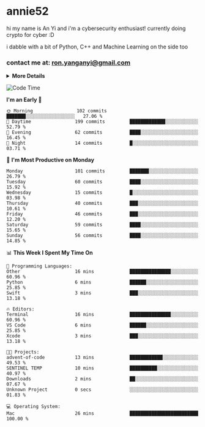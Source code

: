 # annie52 

hi my name is An Yi and i'm a cybersecurity enthusiast!
currently doing crypto for cyber :D

i dabble with a bit of Python, C++ and Machine Learning on the side too

<!--
![trophy](https://github-profile-trophy.vercel.app/?username=yanganyi&theme=discord&no-frame=true&no-bg=false&margin-w=4&row=1)
-->

### contact me at: ron.yanganyi@gmail.com

<details>
<summary>
  <strong>More Details</strong>
</summary>
<br/>

**main langs**

![Python](https://img.shields.io/badge/-Python-black?style=for-the-badge&logo=python)
![C++](https://img.shields.io/badge/-C%2B%2B-black?style=for-the-badge&logo=c%2B%2B)
![Swift](https://img.shields.io/badge/-Swift-black?style=for-the-badge&logo=swift)

**dev envs**

![VSCode](https://img.shields.io/badge/-VS_Code-black?style=for-the-badge&logo=visualstudiocode)
![Figma](https://img.shields.io/badge/-Figma-black?style=for-the-badge&logo=figma)
![XCode](https://img.shields.io/badge/-XCode-black?style=for-the-badge&logo=xcode)
![Github](https://img.shields.io/badge/-Github-black?style=for-the-badge&logo=github)

**browsers**

![Arc Browser](https://img.shields.io/badge/-Arc-black?style=for-the-badge&logo=arc)
![Opera GX](https://img.shields.io/badge/-Opera_GX-black?style=for-the-badge&logo=operagx)
![Firefox](https://img.shields.io/badge/-Firefox-black?style=for-the-badge&logo=firefox)

**devices**

![macOS](https://img.shields.io/badge/-macOS-black?style=for-the-badge&logo=macos)
![Kali Linux](https://img.shields.io/badge/-Kali-black?style=for-the-badge&logo=kalilinux)
![Windows](https://img.shields.io/badge/-Windows-black?style=for-the-badge&logo=windows11)
![Android](https://img.shields.io/badge/-Android-black?style=for-the-badge&logo=android)

</details>

<!--START_SECTION:waka-->
![Code Time](http://img.shields.io/badge/Code%20Time-48%20hrs%2041%20mins-blue)

**I'm an Early 🐤** 

```text
🌞 Morning                102 commits         ███████░░░░░░░░░░░░░░░░░░   27.06 % 
🌆 Daytime                199 commits         █████████████░░░░░░░░░░░░   52.79 % 
🌃 Evening                62 commits          ████░░░░░░░░░░░░░░░░░░░░░   16.45 % 
🌙 Night                  14 commits          █░░░░░░░░░░░░░░░░░░░░░░░░   03.71 % 
```
📅 **I'm Most Productive on Monday** 

```text
Monday                   101 commits         ███████░░░░░░░░░░░░░░░░░░   26.79 % 
Tuesday                  60 commits          ████░░░░░░░░░░░░░░░░░░░░░   15.92 % 
Wednesday                15 commits          █░░░░░░░░░░░░░░░░░░░░░░░░   03.98 % 
Thursday                 40 commits          ███░░░░░░░░░░░░░░░░░░░░░░   10.61 % 
Friday                   46 commits          ███░░░░░░░░░░░░░░░░░░░░░░   12.20 % 
Saturday                 59 commits          ████░░░░░░░░░░░░░░░░░░░░░   15.65 % 
Sunday                   56 commits          ████░░░░░░░░░░░░░░░░░░░░░   14.85 % 
```


📊 **This Week I Spent My Time On** 

```text
💬 Programming Languages: 
Other                    16 mins             ███████████████░░░░░░░░░░   60.96 % 
Python                   6 mins              ██████░░░░░░░░░░░░░░░░░░░   25.85 % 
Swift                    3 mins              ███░░░░░░░░░░░░░░░░░░░░░░   13.18 % 

🔥 Editors: 
Terminal                 16 mins             ███████████████░░░░░░░░░░   60.96 % 
VS Code                  6 mins              ██████░░░░░░░░░░░░░░░░░░░   25.85 % 
Xcode                    3 mins              ███░░░░░░░░░░░░░░░░░░░░░░   13.18 % 

🐱‍💻 Projects: 
advent-of-code           13 mins             ████████████░░░░░░░░░░░░░   49.53 % 
SENTINEL TEMP            10 mins             ██████████░░░░░░░░░░░░░░░   40.97 % 
Downloads                2 mins              ██░░░░░░░░░░░░░░░░░░░░░░░   07.67 % 
Unknown Project          0 secs              ░░░░░░░░░░░░░░░░░░░░░░░░░   01.83 % 

💻 Operating System: 
Mac                      26 mins             █████████████████████████   100.00 % 
```


<!--END_SECTION:waka-->

<!--
## a little background

- I am currently studying at [Hwa Chong Junior College](https://www.hci.edu.sg/), subject combi P CP M E
- Currently doing CTFs and [Leetcode](https://leetcode.com/) daily challenges
- Fluent in English and Chinese, learning Russian and Indonesian

<a href="">
  <img align="centre" src="https://github-readme-stats.vercel.app/api?username=yanganyi&count_private=true&include_all_commits=true&show_icons=true&title_color=007bff&text_color=e7e7e7&icon_color=007bff&bg_color=171c28" />
<a />
-->



<!--
![Top Langs](https://github-readme-stats.vercel.app/api/top-langs/?username=yanganyi&layout=compact&title_color=007bff&text_color=e7e7e7&icon_color=007bff&bg_color=171c28)
-->

<!--
**yanganyi/yanganyi** is a ✨ _special_ ✨ repository because its `README.md` (this file) appears on your GitHub profile.

Here are some ideas to get you started:

- 🔭 I’m currently working on ...
- 🌱 I’m currently learning ...
- 👯 I’m looking to collaborate on ...
- 🤔 I’m looking for help with ...
- 💬 Ask me about ...
- 📫 How to reach me: ...
- 😄 Pronouns: ...
- ⚡ Fun fact: ...
-->
